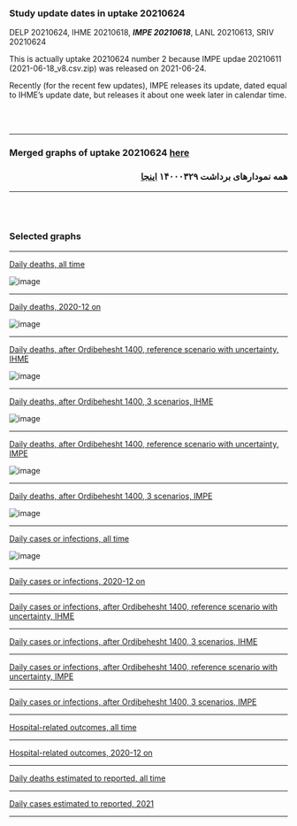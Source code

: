 ### Study update dates in uptake 20210624

DELP 20210624, IHME 20210618, **_IMPE 20210618_**, LANL 20210613, SRIV 20210624

This is actually uptake 20210624 number 2 because IMPE updae 20210611 (2021-06-18_v8.csv.zip) was released on 2021-06-24.

Recently (for the recent few updates), IMPE releases its update, dated equal to IHME’s update date, but releases it about one week later in calendar time.


<br/><br/>
****

### Merged graphs of uptake 20210624 [here](https://github.com/pourmalek/covir2/blob/main/20210624/graphs%20merged%2020210624.pdf)

<div dir="rtl">
  
###  همه نمودارهای برداشت ۱۴۰۰۰۳۲۹ [اینجا](https://github.com/pourmalek/covir2/blob/main/20210624/graphs%20merged%2020210624.pdf)
  
<div dir="ltr">

****

<br/><br/>


### Selected graphs

****

[Daily deaths, all time](https://github.com/pourmalek/covir2/blob/main/20210624/output/merge/graph%2011%20COVID-19%20daily%20deaths%2C%20Iran%2C%20reference%20scenarios.pdf)

![image](https://user-images.githubusercontent.com/30849720/123471880-4ba28c80-d5ab-11eb-94c3-24ec7f370496.png)
  
****

[Daily deaths, 2020-12 on](https://github.com/pourmalek/covir2/blob/main/20210624/output/merge/graph%2013%20COVID-19%20daily%20deaths%2C%20Iran%2C%20reference%20scenarios%2C%202020-12-01%20on.pdf)

![image](https://user-images.githubusercontent.com/30849720/123472012-742a8680-d5ab-11eb-9964-85133dfe729f.png)

****

[Daily deaths, after Ordibehesht 1400, reference scenario with uncertainty, IHME](https://github.com/pourmalek/covir2/blob/main/20210624/output/merge/graph%2019%20a%20COVID-19%20daily%20deaths%2C%20Iran%2C%20reference%20scenario%20with%20uncertainty%2C%20IHME.pdf)

![image](https://user-images.githubusercontent.com/30849720/123472108-945a4580-d5ab-11eb-8901-7e59bf043427.png)
  
****

[Daily deaths, after Ordibehesht 1400, 3 scenarios, IHME](https://github.com/pourmalek/covir2/blob/main/20210624/output/merge/graph%2019%20b%20COVID-19%20daily%20deaths%2C%20Iran%2C%203%20scenarios%2C%20IHME.pdf)

![image](https://user-images.githubusercontent.com/30849720/123472171-ad62f680-d5ab-11eb-9e9b-8337ee11f086.png)

****

[Daily deaths, after Ordibehesht 1400, reference scenario with uncertainty, IMPE](https://github.com/pourmalek/covir2/blob/main/20210624/output/merge/graph%2019%20c%20COVID-19%20daily%20deaths%2C%20Iran%2C%20reference%20scenario%20with%20uncertainty%2C%20IMPE.pdf)

![image](https://user-images.githubusercontent.com/30849720/123472253-c79cd480-d5ab-11eb-9d12-7066621f912e.png)

****

[Daily deaths, after Ordibehesht 1400, 3 scenarios, IMPE](https://github.com/pourmalek/covir2/blob/main/20210624/output/merge/graph%2019%20d%20COVID-19%20daily%20deaths%2C%20Iran%2C%203%20scenarios%2C%20IMPE.pdf)

![image](https://user-images.githubusercontent.com/30849720/123472313-e00cef00-d5ab-11eb-8091-5bf96d29cc14.png)

****

[Daily cases or infections, all time](https://github.com/pourmalek/covir2/blob/main/20210624/output/merge/graph%2021%20COVID-19%20daily%20cases%2C%20Iran%2C%20reference%20scenarios.pdf)

![image](https://user-images.githubusercontent.com/30849720/123472413-fdda5400-d5ab-11eb-8f15-a1b229871134.png)
  
****

[Daily cases or infections, 2020-12 on](https://github.com/pourmalek/covir2/blob/main/20210624/output/merge/graph%2023%20COVID-19%20daily%20cases%2C%20Iran%2C%20reference%20scenarios%2C%202020-12-01%20on.pdf)

  
****

[Daily cases or infections, after Ordibehesht 1400, reference scenario with uncertainty, IHME](https://github.com/pourmalek/covir2/blob/main/20210624/output/merge/graph%2029%20a%20COVID-19%20daily%20cases%2C%20Iran%2C%20reference%20scenario%20with%20uncertainty%2C%20IHME.pdf)


****

[Daily cases or infections, after Ordibehesht 1400, 3 scenarios, IHME](https://github.com/pourmalek/covir2/blob/main/20210624/output/merge/graph%2029%20b%20COVID-19%20daily%20cases%2C%20Iran%2C%203%20scenarios%2C%20IHME.pdf)


****

[Daily cases or infections, after Ordibehesht 1400, reference scenario with uncertainty, IMPE](https://github.com/pourmalek/covir2/blob/main/20210624/output/merge/graph%2029%20c%20COVID-19%20daily%20cases%2C%20Iran%2C%20reference%20scenario%20with%20uncertainty%2C%20IMPE.pdf)


****

[Daily cases or infections, after Ordibehesht 1400, 3 scenarios, IMPE](https://github.com/pourmalek/covir2/blob/main/20210624/output/merge/graph%2029%20d%20COVID-19%20daily%20cases%2C%20Iran%2C%203%20scenarios%2C%20IMPE.pdf)


****

[Hospital-related outcomes, all time](https://github.com/pourmalek/covir2/blob/main/20210624/output/merge/graph%2071%20COVID-19%20hospital-related%20outcomes.pdf)


****

[Hospital-related outcomes, 2020-12 on](https://github.com/pourmalek/covir2/blob/main/20210624/output/merge/graph%2073%20COVID-19%20hospital-related%20outcomes%2C%20wo%20extremes%2C%202020-12-01%20on.pdf)


****

[Daily deaths estimated to reported, all time](https://github.com/pourmalek/covir2/blob/main/20210624/output/merge/graph%2091%20COVID-19%20daily%20deaths%20estimated%20to%20reported%2C%20Iran%2C%20reference%20scenarios.pdf)

  
****

[Daily cases estimated to reported, 2021](https://github.com/pourmalek/covir2/blob/main/20210624/output/merge/graph%2094%20COVID-19%20daily%20cases%20estimated%20to%20reported%2C%20Iran%2C%20reference%20scenarios%2C%202021-01-01%20on.pdf) 

  
****

